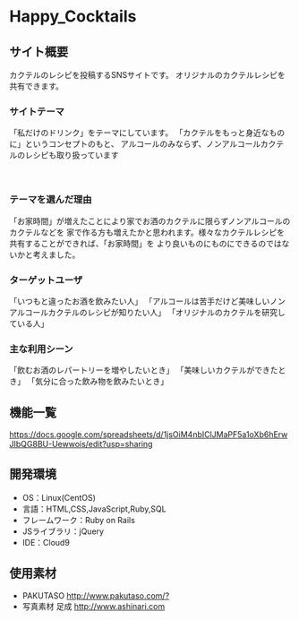 # Happy_Cocktails

## サイト概要
 カクテルのレシピを投稿するSNSサイトです。
 オリジナルのカクテルレシピを共有できます。
 

### サイトテーマ
「私だけのドリンク」をテーマにしています。
「カクテルをもっと身近なものに」というコンセプトのもと、
 アルコールのみならず、ノンアルコールカクテルのレシピも取り扱っています
 
　

### テーマを選んだ理由
「お家時間」が増えたことにより家でお酒のカクテルに限らずノンアルコールのカクテルなどを
 家で作る方も増えたかと思われます。様々なカクテルレシピを共有することができれば、「お家時間」を
 より良いものにものにできるのではないかと考えました。

### ターゲットユーザ
 「いつもと違ったお酒を飲みたい人」
 「アルコールは苦手だけど美味しいノンアルコールカクテルのレシピが知りたい人」
 「オリジナルのカクテルを研究している人」

### 主な利用シーン
 「飲むお酒のレパートリーを増やしたいとき」
 「美味しいカクテルができたとき」
 「気分に合った飲み物を飲みたいとき」


## 機能一覧
<https://docs.google.com/spreadsheets/d/1jsOiM4nbIClJMaPF5a1oXb6hErwJIbQG8BU-Uewwois/edit?usp=sharing>

## 開発環境
- OS：Linux(CentOS)
- 言語：HTML,CSS,JavaScript,Ruby,SQL
- フレームワーク：Ruby on Rails
- JSライブラリ：jQuery
- IDE：Cloud9

## 使用素材
- PAKUTASO <http://www.pakutaso.com/?>
- 写真素材 足成 <http://www.ashinari.com>